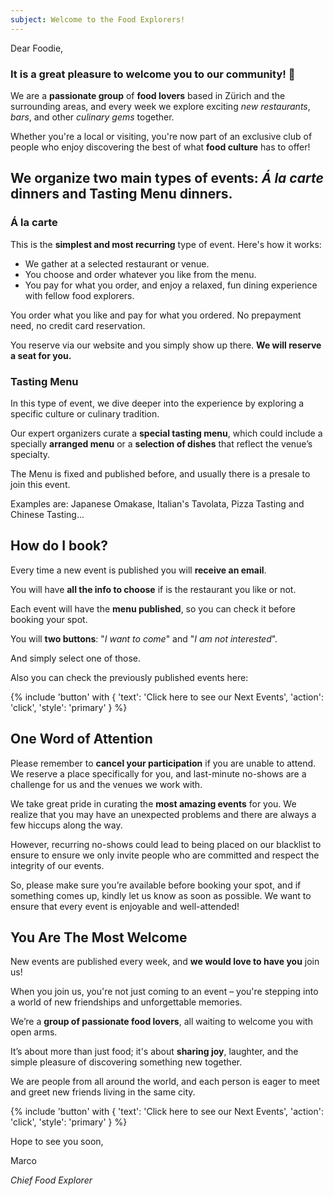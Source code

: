 ```yaml
---
subject: Welcome to the Food Explorers!
---
```


Dear Foodie, 

### It is a great pleasure to **welcome you to our community**! 🎉

We are a **passionate group** of **food lovers** based in Zürich and the surrounding areas, and every week we explore exciting *new restaurants*, *bars*, and other *culinary gems* together. 

Whether you're a local or visiting, you're now part of an exclusive club of people who enjoy discovering the best of what **food culture** has to offer!


## We organize two main types of events: _Á la carte_ dinners and __Tasting Menu__ dinners.

### Á la carte

This is the **simplest and most recurring** type of event. Here's how it works:

- We gather at a selected restaurant or venue.
- You choose and order whatever you like from the menu.
- You pay for what you order, and enjoy a relaxed, fun dining experience with fellow food explorers.

You order what you like and pay for what you ordered. No prepayment need, no credit card reservation. 

You reserve via our website and you simply show up there. **We will reserve a seat for you.**

### Tasting Menu

In this type of event, we dive deeper into the experience by exploring a specific culture or culinary tradition.

Our expert organizers curate a **special tasting menu**, which could include a specially **arranged menu** or a **selection of dishes** that reflect the venue’s specialty.

The Menu is fixed and published before, and usually there is a presale to join this event.

Examples are: Japanese Omakase, Italian's Tavolata, Pizza Tasting and Chinese Tasting...

## How do I book?

Every time a new event is published you will **receive an email**. 

You will have **all the info to choose** if is the restaurant you like or not.

Each event will have the **menu published**, so you can check it before booking your spot.

You will **two buttons**: "_I want to come_" and "_I am not interested_". 

And simply select one of those.

Also you can check the previously published events here:

{% include 'button' with { 'text': 'Click here to see our Next Events', 'action': 'click', 'style': 'primary' } %}

## One Word of Attention

Please remember to **cancel your participation** if you are unable to attend. We reserve a place specifically for you, and last-minute no-shows are a challenge for us and the venues we work with. 

We take great pride in curating the **most amazing events** for you. We realize that you may have an unexpected problems and there are always a few hiccups along the way. 

However, recurring no-shows could lead to being placed on our blacklist to ensure to ensure we only invite people who are committed and respect the integrity of our events.

So, please make sure you’re available before booking your spot, and if something comes up, kindly let us know as soon as possible. We want to ensure that every event is enjoyable and well-attended!

## You Are The Most Welcome

New events are published every week, and **we would love to have you** join us!

When you join us, you're not just coming to an event – you're stepping into a world of new friendships and unforgettable memories. 

We’re a **group of passionate food lovers**, all waiting to welcome you with open arms. 

It’s about more than just food; it's about **sharing joy**, laughter, and the simple pleasure of discovering something new together. 

We are people from all around the world, and each person is eager to meet and greet new friends living in the same city.

{% include 'button' with { 'text': 'Click here to see our Next Events', 'action': 'click', 'style': 'primary' } %}

Hope to see you soon,

Marco

_Chief Food Explorer_